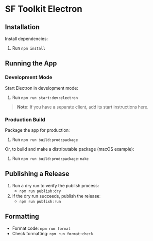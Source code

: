# SF Toolkit Electron

## Installation

Install dependencies:

1. Run `npm install`

## Running the App

### Development Mode

Start Electron in development mode:

1. Run `npm run start:dev:electron`

> **Note:** If you have a separate client, add its start instructions here.

### Production Build

Package the app for production:

1. Run `npm run build:prod:package`

Or, to build and make a distributable package (macOS example):

1. Run `npm run build:prod:package:make`

## Publishing a Release

1. Run a dry run to verify the publish process:
   - `npm run publish:dry`
2. If the dry run succeeds, publish the release:
   - `npm run publish:run`

## Formatting

- Format code: `npm run format`
- Check formatting: `npm run format:check`
